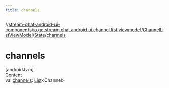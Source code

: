 ```yaml
---
title: channels
---
```

//[stream-chat-android-ui-components](../../../../index.md)/[io.getstream.chat.android.ui.channel.list.viewmodel](../../index.md)/[ChannelListViewModel](../index.md)/[State](index.md)/[channels](channels.md)



# channels  
[androidJvm]  
Content  
val [channels](channels.md): [List](https://kotlinlang.org/api/latest/jvm/stdlib/kotlin.collections/-list/index.html)&lt;Channel&gt;  



